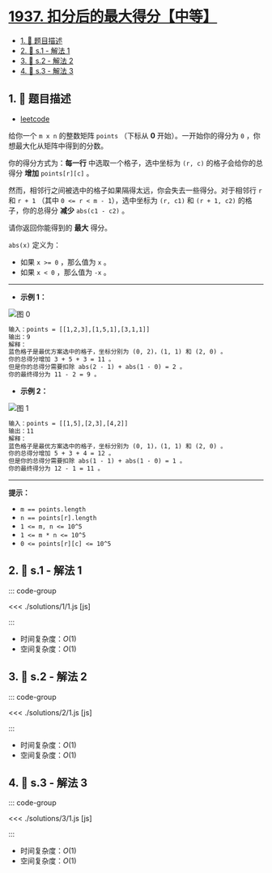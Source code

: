 # [1937. 扣分后的最大得分【中等】](https://github.com/tnotesjs/TNotes.leetcode/tree/main/notes/1937.%20%E6%89%A3%E5%88%86%E5%90%8E%E7%9A%84%E6%9C%80%E5%A4%A7%E5%BE%97%E5%88%86%E3%80%90%E4%B8%AD%E7%AD%89%E3%80%91)

<!-- region:toc -->

- [1. 📝 题目描述](#1--题目描述)
- [2. 🎯 s.1 - 解法 1](#2--s1---解法-1)
- [3. 🎯 s.2 - 解法 2](#3--s2---解法-2)
- [4. 🎯 s.3 - 解法 3](#4--s3---解法-3)

<!-- endregion:toc -->

## 1. 📝 题目描述

- [leetcode](https://leetcode.cn/problems/maximum-number-of-points-with-cost/)

给你一个 `m x n` 的整数矩阵 `points` （下标从 **0** 开始）。一开始你的得分为 `0` ，你想最大化从矩阵中得到的分数。

你的得分方式为：**每一行** 中选取一个格子，选中坐标为 `(r, c)` 的格子会给你的总得分 **增加** `points[r][c]` 。

然而，相邻行之间被选中的格子如果隔得太远，你会失去一些得分。对于相邻行 `r` 和 `r + 1` （其中 `0 <= r < m - 1`），选中坐标为 `(r, c1)` 和 `(r + 1, c2)` 的格子，你的总得分 **减少** `abs(c1 - c2)` 。

请你返回你能得到的 **最大** 得分。

`abs(x)` 定义为：

- 如果 `x >= 0` ，那么值为 `x` 。
- 如果 `x < 0` ，那么值为 `-x` 。

---

- **示例 1：**

![图 0](https://cdn.jsdelivr.net/gh/tnotesjs/imgs@main/2025-09-26-21-18-55.png)

```txt
输入：points = [[1,2,3],[1,5,1],[3,1,1]]
输出：9
解释：
蓝色格子是最优方案选中的格子，坐标分别为 (0, 2)，(1, 1) 和 (2, 0) 。
你的总得分增加 3 + 5 + 3 = 11 。
但是你的总得分需要扣除 abs(2 - 1) + abs(1 - 0) = 2 。
你的最终得分为 11 - 2 = 9 。
```

- **示例 2：**

![图 1](https://cdn.jsdelivr.net/gh/tnotesjs/imgs@main/2025-09-26-21-19-05.png)

```txt
输入：points = [[1,5],[2,3],[4,2]]
输出：11
解释：
蓝色格子是最优方案选中的格子，坐标分别为 (0, 1)，(1, 1) 和 (2, 0) 。
你的总得分增加 5 + 3 + 4 = 12 。
但是你的总得分需要扣除 abs(1 - 1) + abs(1 - 0) = 1 。
你的最终得分为 12 - 1 = 11 。
```

---

**提示：**

- `m == points.length`
- `n == points[r].length`
- `1 <= m, n <= 10^5`
- `1 <= m * n <= 10^5`
- `0 <= points[r][c] <= 10^5`

## 2. 🎯 s.1 - 解法 1

::: code-group

<<< ./solutions/1/1.js [js]

:::

- 时间复杂度：$O(1)$
- 空间复杂度：$O(1)$

## 3. 🎯 s.2 - 解法 2

::: code-group

<<< ./solutions/2/1.js [js]

:::

- 时间复杂度：$O(1)$
- 空间复杂度：$O(1)$

## 4. 🎯 s.3 - 解法 3

::: code-group

<<< ./solutions/3/1.js [js]

:::

- 时间复杂度：$O(1)$
- 空间复杂度：$O(1)$
